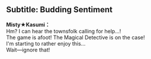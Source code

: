 # 

  
## Subtitle: Budding Sentiment
  
**Misty★Kasumi：**  
Hm? I can hear the townsfolk calling for help...!  
The game is afoot! The Magical Detective is on the case!  
I'm starting to rather enjoy this...  
Wait—ignore that!  
